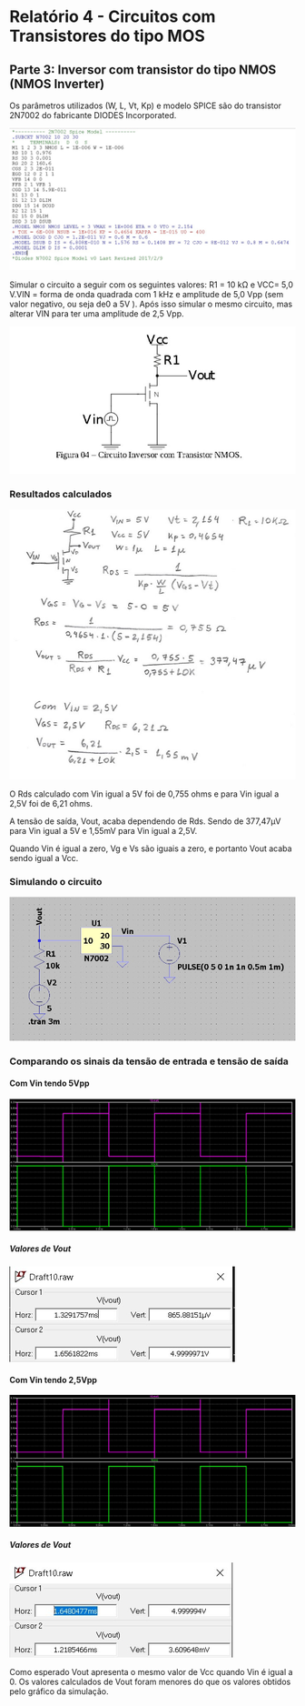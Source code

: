 # Relatório 4 - Circuitos com Transistores do tipo MOS

## Parte 3: Inversor com transistor do tipo NMOS (NMOS Inverter)
Os parâmetros utilizados (W, L, Vt, Kp) e modelo SPICE são do transistor 2N7002 do fabricante DIODES Incorporated.

![f1](/resources/images/relat4/p2model.jpg)

Simular o circuito a seguir com os seguintes valores: R1 = 10 kΩ e VCC= 5,0 V.VIN =  forma de onda quadrada com 1 kHz e amplitude de 5,0 Vpp (sem valor negativo, ou seja de0 a 5V ). Após isso simular o mesmo circuito, mas alterar VIN para ter uma amplitude de 2,5 Vpp.

![f2](/resources/images/relat4/p4circ1.jpg)

### Resultados calculados

![f2](/resources/images/relat4/p4calculo1.jpg)

O Rds calculado com Vin igual a 5V foi de 0,755 ohms e para Vin igual a 2,5V foi de 6,21 ohms.

A tensão de saída, Vout, acaba dependendo de Rds. Sendo de 377,47µV para Vin igual a 5V e 1,55mV para Vin igual a 2,5V.

Quando Vin é igual a zero, Vg e Vs são iguais a zero, e portanto Vout acaba sendo igual a Vcc.

### Simulando o circuito

![f3](/resources/images/relat4/p4circ2.jpg)

### Comparando os sinais da tensão de entrada e tensão de saída
#### Com Vin tendo 5Vpp
![f4](/resources/images/relat4/p4onda1.jpg)
##### Valores de Vout
![f4](/resources/images/relat4/p4onda2.jpg)

#### Com Vin tendo 2,5Vpp
![f4](/resources/images/relat4/p4onda3.jpg)
##### Valores de Vout
![f4](/resources/images/relat4/p4onda4.jpg)

Como esperado Vout apresenta o mesmo valor de Vcc quando Vin é igual a 0. Os valores calculados de Vout foram menores do que os valores obtidos pelo gráfico da simulação.
